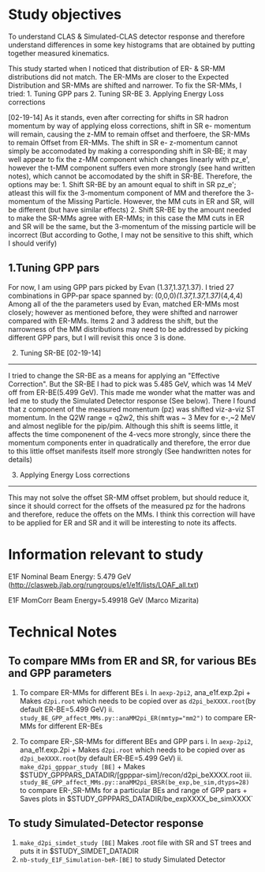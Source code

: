 Study objectives
================
To understand CLAS & Simulated-CLAS detector response and therefore understand differences in some key histograms that
are obtained by putting together measured kinematics. 

This study started when I noticed that distribution of ER- & SR-MM distributions did not match.  The ER-MMs are closer to the Expected Distribution and SR-MMs are shifted and narrower. To fix the SR-MMs, I tried:
	1. Tuning GPP pars
	2. Tuning SR-BE
	3. Applying Energy Loss corrections

[02-19-14] 
As it stands, even after correcting for shifts in SR hadron momentum by way of applying eloss corrections, shift in SR e- momentum will remain, causing the z-MM to remain offset and therfoere, the SR-MMs to remain Offset from ER-MMs. The shift in SR e- z-momentum cannot simply be accomodated by making a corresponding shift in SR-BE; it may well appear to fix the z-MM component which changes linearly with pz_e', however the t-MM component suffers even more strongly (see hand written notes), which cannot be accomodated by the shift in SR-BE. Therefore, the options may be:
	1. Shift SR-BE by an amount equal to shift in SR pz_e'; atleast this will fix the 3-momentum component of MM and therefore the 3-	momentum of the Missing Particle. However, the MM cuts in ER and SR, will be different (but have similar effects)
	2. Shift SR-BE by the amount needed to make the SR-MMs agree with ER-MMs; in this case the MM cuts in ER and SR will be the same, 
	   but the 3-momentum of the missing particle will be incorrect (But according to Gothe, I may not be sensitive to this shift, which I should verify)


1.Tuning GPP pars
-----------------
For now, I am using GPP pars picked by Evan (1.37,1.37,1.37). I tried 27 combinations in GPP-par space spanned by:
(0,0,0)*(1.37,1.37,1.37)*(4,4,4)
Among all of the the parameters used by Evan, matched ER-MMs most closely; however as mentioned before, they were shifted and narrower
compared with ER-MMs. Items 2 and 3 address the shift, but the narrowness of the MM distributions may need to be addressed by picking different GPP pars, but I will revisit this once 3 is done. 


2. Tuning SR-BE [02-19-14]
--------------------------------
I tried to change the SR-BE as a means for applying an "Effective Correction". But the SR-BE I had to pick was 5.485 GeV, which was 14 MeV off from ER-BE(5.499 GeV). This made me wonder what the matter was and led me to study the Simulated Detector response (See below). There I found that z component of the measured momentum (pz) was shifted viz-a-viz ST momentum. In the Q2W range = q2w2, this shift was ~ 3 Mev for e-,~2 MeV and almost neglible for the pip/pim. Although this shift is seems little, it affects the time componenent of the 4-vecs more strongly, since there the momentum components enter in quadratically and therefore, the error due to this little offset manifests itself more strongly (See handwritten notes for details)

3. Applying Energy Loss corrections
-----------------------------------
This may not solve the offset SR-MM offset problem, but should reduce it, since it should correct for the offsets of the measured pz for the hadrons and therefore, reduce the offets on the MMs. I think this correction will have to be applied for ER and SR and it will be interesting to note its affects. 


Information relevant to study
=============================
E1F Nominal Beam Energy: 5.479 GeV
(http://clasweb.jlab.org/rungroups/e1/e1f/lists/LOAF_all.txt)

E1F MomCorr Beam Energy=5.49918 GeV 
(Marco Mizarita)



Technical Notes
===============

To compare MMs from ER and SR, for various BEs and GPP parameters
-----------------------------------------------------------------

1. To compare ER-MMs for different BEs
	i.  In `aexp-2pi2`, ana_e1f.exp.2pi
			+ Makes `d2pi.root` which needs to be copied over as `d2pi_beXXXX.root`(by default ER-BE=5.499 GeV)
	ii. `study_BE_GPP_affect_MMs.py::anaMM2pi_ER(mmtyp="mm2")` to compare ER-MMs for different ER-BEs

2. To compare ER-,SR-MMs for different BEs and GPP pars
	i.   In `aexp-2pi2`, ana_e1f.exp.2pi
		 	+ Makes `d2pi.root` which needs to be copied over as `d2pi_beXXXX.root`(by default ER-BE=5.499 GeV)
	ii.  ` make_d2pi_gpppar_study [BE]`
			+ Makes $STUDY_GPPPARS_DATADIR/[gpppar-sim]/recon/d2pi_beXXXX.root
	iii. `study_BE_GPP_affect_MMs.py::anaMM2pi_ERSR(be_exp,be_sim,dtyps=28)` to compare ER-,SR-MMs for a particular BEs and range of GPP pars 
			+ Saves plots in $STUDY_GPPPARS_DATADIR/be_expXXXX_be_simXXXX`
	


To study Simulated-Detector response
-------------------------------------
1. `make_d2pi_simdet_study [BE]` 
   Makes .root file with SR and ST trees and puts it in $STUDY_SIMDET_DATADIR
2. `nb-study_E1F_Simulation-beR-[BE]` to study Simulated Detector 